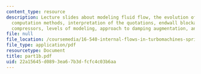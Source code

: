 ```yaml
---
content_type: resource
description: Lecture slides about modeling fluid flow, the evolution of engineering
  computation methods, interpretation of the quotations, endwall blockage in axial
  compressors, levels of modeling, approach to damping augmentation, and a summary.
file: null
file_location: /coursemedia/16-540-internal-flows-in-turbomachines-spring-2006/22a15645d0893ea67b3dfcfc4c03b6aa_part1b.pdf
file_type: application/pdf
resourcetype: Document
title: part1b.pdf
uid: 22a15645-d089-3ea6-7b3d-fcfc4c03b6aa
---
```

